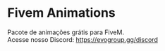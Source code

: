 # Fivem Animations
Pacote de animações grátis para FiveM.<br>
Acesse nosso Discord: https://evogroup.gg/discord
